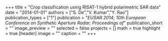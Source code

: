 +++
title = "Crop classification using RISAT-1 hybrid polarimetric SAR data"
date = "2014-01-01"
authors = ["S. De","V. Kumar","Y. Rao"]
publication_types = ["1"]
publication = "_EUSAR 2014; 10th European Conference on Synthetic Aperture Radar; Proceedings of_"
publication_short = ""
image_preview = ""
selected = false
projects = []
math = true
highlight = true
[header]
image = ""
caption = ""
+++

